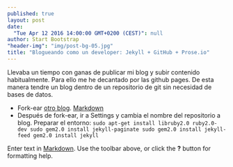 ```yaml
---
published: true
layout: post
date: 
  "Tue Apr 12 2016 14:00:00 GMT+0200 (CEST)": null
author: Start Bootstrap
"header-img": "img/post-bg-05.jpg"
title: "Blogueando como un developer: Jekyll + GitHub + Prose.io"
---
```



Llevaba un tiempo con ganas de publicar mi blog y subir contenido habitualmente. Para ello me he decantado por las github pages. De esta manera tendre un blog dentro de un repositorio de git sin necesidad de bases de datos.



- Fork-ear [otro blog](https://github.com/IronSummitMedia/startbootstrap-clean-blog-jekyll). [Markdown](http://daringfireball.net/projects/markdown/)
- Después de fork-ear, ir a Settings y cambia el nombre del repositorio a blog.
 Preparar el entorno:
	`sudo apt-get install libruby2.0 ruby2.0-dev
    sudo gem2.0 install jekyll-paginate
	sudo gem2.0 install jekyll-feed
	gem2.0 install jekyll`


Enter text in [Markdown](http://daringfireball.net/projects/markdown/). Use the toolbar above, or click the **?** button for formatting help.

